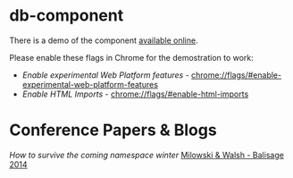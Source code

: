 db-component
============

There is a demo of the component [available online](http://alexmilowski.github.io/db-component/).

Please enable these flags in Chrome for the demostration to work:

  * *Enable experimental Web Platform features* - [chrome://flags/#enable-experimental-web-platform-features](chrome://flags/#enable-experimental-web-platform-features "Experimental Web Platform Flag")
  * *Enable HTML Imports* - [chrome://flags/#enable-html-imports](chrome://flags/#enable-html-imports "HTML Imports Flag")

Conference Papers & Blogs
=========================

*How to survive the coming namespace winter* [Milowski & Walsh - Balisage 2014](http://balisage.net/Proceedings/vol13/html/Milowski01/BalisageVol13-Milowski01.html)

